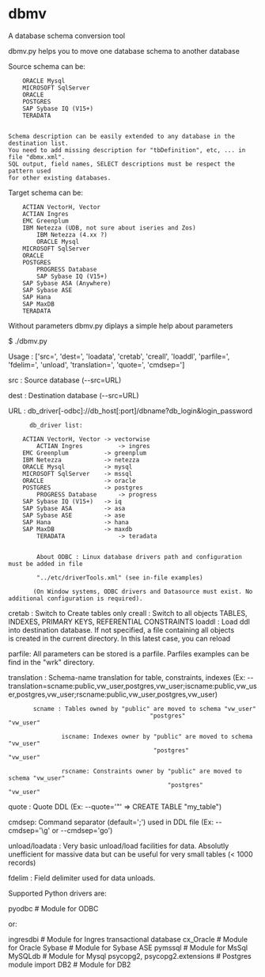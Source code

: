 # dbmv

A database schema conversion tool


dbmv.py helps you to move one database schema to another database

Source schema can be:


	    ORACLE Mysql
	    MICROSOFT SqlServer
	    ORACLE
	    POSTGRES
	    SAP Sybase IQ (V15+)
	    TERADATA
	
	
	Schema description can be easily extended to any database in the destination list. 
	You need to add missing description for "tbDefinition", etc, ... in file "dbmx.xml".
	SQL output, field names, SELECT descriptions must be respect the pattern used 
	for other existing databases.



Target schema can be:

	    ACTIAN VectorH, Vector
	    ACTIAN Ingres
	    EMC Greenplum
	    IBM Netezza (UDB, not sure about iseries and Zos)
            IBM Netezza (4.xx ?)
            ORACLE Mysql
	    MICROSOFT SqlServer
	    ORACLE
	    POSTGRES
            PROGRESS Database
            SAP Sybase IQ (V15+)
	    SAP Sybase ASA (Anywhere)
	    SAP Sybase ASE
	    SAP Hana
	    SAP MaxDB
	    TERADATA

	

Without parameters dbmv.py diplays a simple help about parameters

$ ./dbmv.py 

   Usage : 
     ['src=', 'dest=', 'loadata', 'cretab', 'creall', 'loaddl', 'parfile=', 'fdelim=', 
     'unload', 'translation=', 'quote=', 'cmdsep=']


   src    : Source database      (--src=URL)
   
   dest   : Destination database (--src=URL)

   URL : db_driver[-odbc]://db_host[:port]/dbname?db_login&login_password
   
          db_driver list:

	    ACTIAN VectorH, Vector -> vectorwise
            ACTIAN Ingres          -> ingres
	    EMC Greenplum          -> greenplum
	    IBM Netezza            -> netezza
	    ORACLE Mysql           -> mysql
	    MICROSOFT SqlServer    -> mssql
	    ORACLE                 -> oracle
	    POSTGRES               -> postgres
            PROGRESS Database      -> progress
	    SAP Sybase IQ (V15+)   -> iq
	    SAP Sybase ASA         -> asa
	    SAP Sybase ASE         -> ase
	    SAP Hana               -> hana
	    SAP MaxDB              -> maxdb
            TERADATA               -> teradata


            About ODBC : Linux database drivers path and configuration must be added in file 
            
            "../etc/driverTools.xml" (see in-file examples)
            
           (On Window systems, ODBC drivers and Datasource must exist. No additional configuration is required).

   cretab : Switch to Create tables only
   creall : Switch to all objects TABLES, INDEXES, PRIMARY KEYS, REFERENTIAL CONSTRAINTS
   loaddl : Load ddl into destination database. If not specified, a file containing all objects   
      	   is created in the current directory. In this latest case, you can reload 

   parfile: All parameters can be stored is a parfile. Parfiles examples can be find in the "wrk" directory. 

   translation : Schema-name translation for table, constraints, indexes
   (Ex: --translation=scname:public,vw_user,postgres,vw_user;iscname:public,vw_user,postgres,vw_user;rscname:public,vw_user,postgres,vw_user)
   
                 
   		   scname : Tables owned by "public" are moved to schema "vw_user"
                                            "postgres"                   "vw_user"
                                            
                   iscname: Indexes owner by "public" are moved to schema "vw_user"
                                             "postgres"                   "vw_user"
                                             
                   rscname: Constraints owner by "public" are moved to schema "vw_user"
                                                 "postgres"                   "vw_user"


   quote : Quote DDL (Ex: --quote='"' => CREATE TABLE "my_table")

   cmdsep: Command separator (default=';') used in DDL file (Ex: --cmdsep='\g' or --cmdsep='go') 


   unload/loadata : Very basic unload/load facilities for data. Absolutly unefficient for massive
                    data but can be useful for very small tables (< 1000 records)
                    
   fdelim : Field delimiter used for data unloads.



Supported Python drivers are:

   pyodbc                         # Module for ODBC

   or:

   ingresdbi                      # Module for Ingres transactional database
   cx_Oracle                      # Module for Oracle
   Sybase                         # Module for Sybase ASE
   pymssql                        # Module for MsSql
   MySQLdb                        # Module for Mysql
   psycopg2, psycopg2.extensions  # Postgres module
   import DB2                     # Module for DB2

